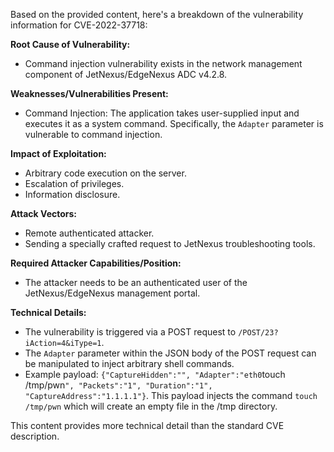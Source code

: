 Based on the provided content, here's a breakdown of the vulnerability information for CVE-2022-37718:

**Root Cause of Vulnerability:**
- Command injection vulnerability exists in the network management component of JetNexus/EdgeNexus ADC v4.2.8.

**Weaknesses/Vulnerabilities Present:**
- Command Injection: The application takes user-supplied input and executes it as a system command. Specifically, the `Adapter` parameter is vulnerable to command injection.

**Impact of Exploitation:**
- Arbitrary code execution on the server.
- Escalation of privileges.
- Information disclosure.

**Attack Vectors:**
- Remote authenticated attacker.
- Sending a specially crafted request to JetNexus troubleshooting tools.

**Required Attacker Capabilities/Position:**
- The attacker needs to be an authenticated user of the JetNexus/EdgeNexus management portal.

**Technical Details:**
- The vulnerability is triggered via a POST request to `/POST/23?iAction=4&iType=1`.
- The `Adapter` parameter within the JSON body of the POST request can be manipulated to inject arbitrary shell commands.
- Example payload: `{"CaptureHidden":"", "Adapter":"eth0`touch /tmp/pwn`", "Packets":"1", "Duration":"1", "CaptureAddress":"1.1.1.1"}`. This payload injects the command `touch /tmp/pwn` which will create an empty file in the /tmp directory.

This content provides more technical detail than the standard CVE description.